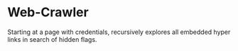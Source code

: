 # Web-Crawler
Starting at a page with credentials, recursively explores all embedded hyper links in search of hidden flags.
